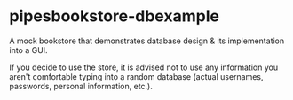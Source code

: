 # pipesbookstore-dbexample
A mock bookstore that demonstrates database design &amp; its implementation into a GUI.

If you decide to use the store, it is advised not to use any information you aren't comfortable typing into a random database (actual usernames, passwords, personal information, etc.).
